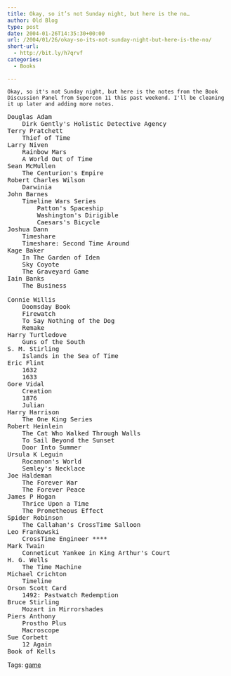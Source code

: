 ```yaml
---
title: Okay, so it’s not Sunday night, but here is the no…
author: Old Blog
type: post
date: 2004-01-26T14:35:30+00:00
url: /2004/01/26/okay-so-its-not-sunday-night-but-here-is-the-no/
short-url:
  - http://bit.ly/h7qrvf
categories:
  - Books

---
```

<div class='microid-http+http:sha1:861c6a6525d55370040ef11cd0587af0819daaee'>
  
    Okay, so it's not Sunday night, but here is the notes from the Book Discussion Panel from Supercon 11 this past weekend. I'll be cleaning it up later and adding more notes.
  
  
  <pre>Douglas Adam
	Dirk Gently's Holistic Detective Agency
Terry Pratchett
	Thief of Time
Larry Niven
	Rainbow Mars
	A World Out of Time
Sean McMullen
	The Centurion's Empire
Robert Charles Wilson
	Darwinia
John Barnes
	Timeline Wars Series
		Patton's Spaceship
		Washington's Dirigible
		Caesars's Bicycle
Joshua Dann
	Timeshare
	Timeshare: Second Time Around
Kage Baker
	In The Garden of Iden
	Sky Coyote
	The Graveyard Game
Iain Banks
	The Business

Connie Willis
	Doomsday Book
	Firewatch
	To Say Nothing of the Dog
	Remake
Harry Turtledove
	Guns of the South
S. M. Stirling
	Islands in the Sea of Time
Eric Flint
	1632
	1633
Gore Vidal
	Creation
	1876
	Julian
Harry Harrison
	The One King Series
Robert Heinlein
	The Cat Who Walked Through Walls
	To Sail Beyond the Sunset
	Door Into Summer
Ursula K Leguin
	Rocannon's World
	Semley's Necklace
Joe Haldeman
	The Forever War
	The Forever Peace
James P Hogan
	Thrice Upon a Time
	The Prometheous Effect
Spider Robinson
	The Callahan's CrossTime Salloon
Leo Frankowski
	CrossTime Engineer ****
Mark Twain
	Conneticut Yankee in King Arthur's Court
H. G. Wells
	The Time Machine
Michael Crichton
	Timeline
Orson Scott Card
	1492: Pastwatch Redemption
Bruce Stirling
	Mozart in Mirrorshades
Piers Anthony
	Prostho Plus
	Macroscope
Sue Corbett
	12 Again
Book of Kells</pre>
</div>

<div class="st-post-tags">
  Tags: <a href="http://www.cavort.org/tag/game/" title="game" rel="tag">game</a><br />
</div>